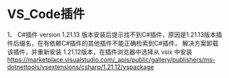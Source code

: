 # VS_Code插件
1、 C#插件 
version 1.21.13 版本安装后提示找不到C#插件，原因是1.21.13版本插件后缀名，在有依赖C#插件的其他插件不能正确检索到C#插件，
解决方案卸载该插件，并重新安装 1.21.12版本，在插件浏览器中选择从 vsix 中安装
https://marketplace.visualstudio.com/_apis/public/gallery/publishers/ms-dotnettools/vsextensions/csharp/1.21.12/vspackage